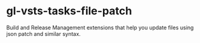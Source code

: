 # gl-vsts-tasks-file-patch

Build and Release Management extensions that help you update files using json patch and similar syntax.
